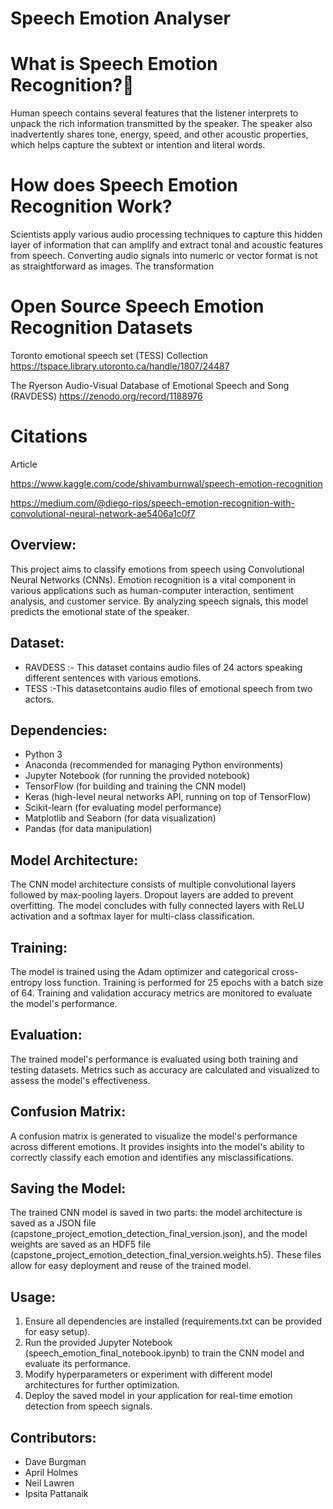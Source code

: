 # Speech Emotion Analyser

  # What is Speech Emotion Recognition?
  Human speech contains several features that the listener interprets to unpack the rich information transmitted by the speaker. The speaker also inadvertently shares tone, energy, speed, and other acoustic properties, which helps capture the subtext or intention and literal words.

# How does Speech Emotion Recognition Work?
Scientists apply various audio processing techniques to capture this hidden layer of information that can amplify and extract tonal and acoustic features from speech. Converting audio signals into numeric or vector format is not as straightforward as images. The transformation 

 # Open Source Speech Emotion Recognition Datasets

   Toronto emotional speech set (TESS) Collection
   https://tspace.library.utoronto.ca/handle/1807/24487

   The Ryerson Audio-Visual Database of Emotional Speech and Song (RAVDESS)
   https://zenodo.org/record/1188976

   # Citations
   Article

   https://www.kaggle.com/code/shivamburnwal/speech-emotion-recognition
   
   https://medium.com/@diego-rios/speech-emotion-recognition-with-convolutional-neural-network-ae5406a1c0f7



   ## Overview:
This project aims to classify emotions from speech using Convolutional Neural Networks (CNNs). Emotion recognition is a vital component in various applications such as human-computer interaction, sentiment analysis, and customer service. By analyzing speech signals, this model predicts the emotional state of the speaker.

## Dataset:
- RAVDESS :- This dataset contains audio files of 24 actors speaking different sentences with various emotions.
- TESS :-This datasetcontains audio files of emotional speech from two actors.
## Dependencies:

- Python 3
- Anaconda (recommended for managing Python environments)
- Jupyter Notebook (for running the provided notebook)
- TensorFlow (for building and training the CNN model)
- Keras (high-level neural networks API, running on top of TensorFlow)
- Scikit-learn (for evaluating model performance)
- Matplotlib and Seaborn (for data visualization)
- Pandas (for data manipulation)


## Model Architecture:
The CNN model architecture consists of multiple convolutional layers followed by max-pooling layers. Dropout layers are added to prevent overfitting. The model concludes with fully connected layers with ReLU activation and a softmax layer for multi-class classification.

## Training:
The model is trained using the Adam optimizer and categorical cross-entropy loss function. Training is performed for 25 epochs with a batch size of 64. Training and validation accuracy metrics are monitored to evaluate the model's performance.

## Evaluation:
The trained model's performance is evaluated using both training and testing datasets. Metrics such as accuracy are calculated and visualized to assess the model's effectiveness.

## Confusion Matrix:
A confusion matrix is generated to visualize the model's performance across different emotions. It provides insights into the model's ability to correctly classify each emotion and identifies any misclassifications.

## Saving the Model:
The trained CNN model is saved in two parts: the model architecture is saved as a JSON file (capstone_project_emotion_detection_final_version.json), and the model weights are saved as an HDF5 file (capstone_project_emotion_detection_final_version.weights.h5). These files allow for easy deployment and reuse of the trained model.

## Usage:

1. Ensure all dependencies are installed (requirements.txt can be provided for easy setup).
2. Run the provided Jupyter Notebook (speech_emotion_final_notebook.ipynb) to train the CNN model and evaluate its performance.
3. Modify hyperparameters or experiment with different model architectures for further optimization.
4. Deploy the saved model in your application for real-time emotion detection from speech signals.


## Contributors:

- Dave Burgman
- April Holmes
- Neil Lawren
- Ipsita Pattanaik
  

  
   


